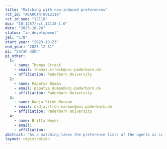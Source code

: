 ```yaml
---
title: "Matching with non-induced preferences"
rct_id: "AEARCTR-0012118"
rct_id_num: "12118"
doi: "10.1257/rct.12118-1.0"
date: "2023-10-26"
status: "in_development"
jel: "C78"
start_year: "2023-10-23"
end_year: "2023-12-31"
pi: "Sarah Kühn"
pi_other:
  1:
    - name: Thomas Streck
    - email: thomas.streck@uni-paderborn.de
    - affiliation: Paderborn University
  2:
    - name: Papatya Duman
    - email: papatya.duman@uni-paderborn.de
    - affiliation: Paderborn University
  3:
    - name: Nadja Stroh-Maraun
    - email: nadja.stroh-maraun@uni-paderborn.de
    - affiliation: Paderborn University
  4:
    - name: Britta Hoyer
    - email: 
    - affiliation: 
abstract: "As a matching takes the preference lists of the agents as input, the preferences have a leading role in matching experiments. However, the experimenters rely on induced preferences to simulate real-world applications. We investigate participants’ behavior in matching experiments given induced and non-induced preferences. Building on the experiment by Chen and Sönmez (2006), we investigate the most frequently used school choice mechanisms (Boston school choice mechanism, Deferred Acceptance mechanism and Top Trading Cycles mechanism). In our experiment, the monetary incentives are supplemented by incentivizing participants via own preferences. As a main contribution our paper demonstrates how induced and non-induced preferences change the participants behavior (e.g. truth-telling and understanding) given different mechanisms."
layout: registration
---
```


